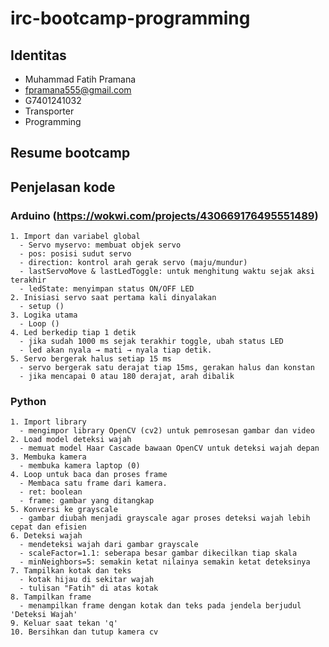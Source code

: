 # irc-bootcamp-programming
## Identitas 
- Muhammad Fatih Pramana
- fpramana555@gmail.com
- G7401241032
- Transporter
- Programming
## Resume bootcamp
## Penjelasan kode 
### Arduino (https://wokwi.com/projects/430669176495551489)
    1. Import dan variabel global
      - Servo myservo: membuat objek servo
      - pos: posisi sudut servo
      - direction: kontrol arah gerak servo (maju/mundur)
      - lastServoMove & lastLedToggle: untuk menghitung waktu sejak aksi terakhir
      - ledState: menyimpan status ON/OFF LED
    2. Inisiasi servo saat pertama kali dinyalakan
      - setup ()
    3. Logika utama
      - Loop ()
    4. Led berkedip tiap 1 detik
      - jika sudah 1000 ms sejak terakhir toggle, ubah status LED
      - led akan nyala → mati → nyala tiap detik.
    5. Servo bergerak halus setiap 15 ms
      - servo bergerak satu derajat tiap 15ms, gerakan halus dan konstan
      - jika mencapai 0 atau 180 derajat, arah dibalik
### Python
    1. Import library
      - mengimpor library OpenCV (cv2) untuk pemrosesan gambar dan video
    2. Load model deteksi wajah
      - memuat model Haar Cascade bawaan OpenCV untuk deteksi wajah depan
    3. Membuka kamera
      - membuka kamera laptop (0)
    4. Loop untuk baca dan proses frame
      - Membaca satu frame dari kamera.
      - ret: boolean
      - frame: gambar yang ditangkap
    5. Konversi ke grayscale
      - gambar diubah menjadi grayscale agar proses deteksi wajah lebih cepat dan efisien
    6. Deteksi wajah
      - mendeteksi wajah dari gambar grayscale
      - scaleFactor=1.1: seberapa besar gambar dikecilkan tiap skala
      - minNeighbors=5: semakin ketat nilainya semakin ketat deteksinya
    7. Tampilkan kotak dan teks
      - kotak hijau di sekitar wajah
      - tulisan "Fatih" di atas kotak
    8. Tampilkan frame
      - menampilkan frame dengan kotak dan teks pada jendela berjudul 'Deteksi Wajah'
    9. Keluar saat tekan 'q'
    10. Bersihkan dan tutup kamera cv
